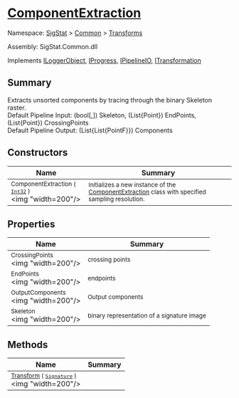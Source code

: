 # [ComponentExtraction](./ComponentExtraction.md)

Namespace: [SigStat]() > [Common](./../README.md) > [Transforms](./README.md)

Assembly: SigStat.Common.dll

Implements [ILoggerObject](./../ILoggerObject.md), [IProgress](./../Helpers/IProgress.md), [IPipelineIO](./../Pipeline/IPipelineIO.md), [ITransformation](./../ITransformation.md)

## Summary
Extracts unsorted components by tracing through the binary Skeleton raster.  <br>Default Pipeline Input: (bool[,]) Skeleton, (List{Point}) EndPoints, (List{Point}) CrossingPoints<br>Default Pipeline Output: (List{List{PointF}}) Components

## Constructors

| Name | Summary | 
| --- | --- | 
| <sub>ComponentExtraction ( [`Int32`](https://docs.microsoft.com/en-us/dotnet/api/System.Int32) )</sub><div style="pointer-events: none; cursor: default;"><img "width=200"/></div>| <sub>Initializes a new instance of the [ComponentExtraction](https://github.com/hargitomi97/sigstat/blob/master/docs/md/SigStat/Common/Transforms/ComponentExtraction.md) class with specified sampling resolution.</sub>| <br>


## Properties

| Name | Summary | 
| --- | --- | 
| <sub>CrossingPoints</sub><div style="pointer-events: none; cursor: default;"><img "width=200"/></div>| <sub>crossing points</sub>| <br>
| <sub>EndPoints</sub><div style="pointer-events: none; cursor: default;"><img "width=200"/></div>| <sub>endpoints</sub>| <br>
| <sub>OutputComponents</sub><div style="pointer-events: none; cursor: default;"><img "width=200"/></div>| <sub>Output components</sub>| <br>
| <sub>Skeleton</sub><div style="pointer-events: none; cursor: default;"><img "width=200"/></div>| <sub>binary representation of a signature image</sub>| <br>


## Methods

| Name | Summary | 
| --- | --- | 
| <sub>[Transform](./Methods/ComponentExtraction-100663567.md) ( [`Signature`](./../Signature.md) )</sub><div style="pointer-events: none; cursor: default;"><img "width=200"/></div>| <sub></sub>| <br>


